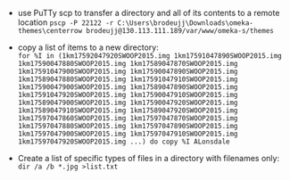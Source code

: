 - use PuTTy scp to transfer a directory and all of its contents to a remote location
```pscp -P 22122 -r C:\Users\brodeujj\Downloads\omeka-themes\centerrow brodeujj@130.113.111.189/var/www/omeka-s/themes```

- copy a list of items to a new directory:  
```for %I in (1km17592047920SWOOP2015.img 1km17591047890SWOOP2015.img 1km17590047880SWOOP2015.img 1km17589047870SWOOP2015.img 1km17591047900SWOOP2015.img 1km17590047890SWOOP2015.img 1km17589047880SWOOP2015.img 1km17591047910SWOOP2015.img 1km17590047900SWOOP2015.img 1km17589047890SWOOP2015.img 1km17591047920SWOOP2015.img 1km17590047910SWOOP2015.img 1km17589047900SWOOP2015.img 1km17590047920SWOOP2015.img 1km17589047910SWOOP2015.img 1km17589047920SWOOP2015.img 1km17597047860SWOOP2015.img 1km17597047870SWOOP2015.img 1km17597047880SWOOP2015.img 1km17597047890SWOOP2015.img 1km17597047900SWOOP2015.img 1km17597047910SWOOP2015.img 1km17597047920SWOOP2015.img ...) do copy %I ALonsdale```

- Create a list of specific types of files in a directory with filenames only:  
```dir /a /b *.jpg >list.txt```
